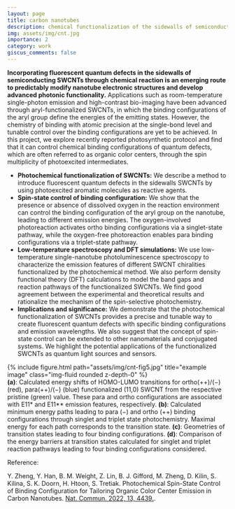 ```yaml
---
layout: page
title: carbon nanotubes
description: chemical functionalization of the sidewalls of semiconducting single-wall carbon nanotubes (SWCNTs)
img: assets/img/cnt.jpg
importance: 2
category: work
giscus_comments: false
---
```


<b>Incorporating fluorescent quantum defects in the sidewalls of semiconducting SWCNTs through chemical reaction is an emerging route to predictably modify nanotube electronic structures and develop advanced photonic functionality.</b> Applications such as room-temperature single-photon emission and high-contrast bio-imaging have been advanced through aryl-functionalized SWCNTs, in which the binding configurations of the aryl group define the energies of the emitting states. However, the chemistry of binding with atomic precision at the single-bond level and tunable control over the binding configurations are yet to be achieved. In this project, we explore recently reported photosynthetic protocol and find that it can control chemical binding configurations of quantum defects, which are often referred to as organic color centers, through the spin multiplicity of photoexcited intermediates. 
<ul>
<li><b>Photochemical functionalization of SWCNTs:</b> We describe a method to introduce fluorescent quantum defects in the sidewalls SWCNTs by using photoexcited aromatic molecules as reactive agents.</li>

<li><b>Spin-state control of binding configuration:</b> We show that the presence or absence of dissolved oxygen in the reaction environment can control the binding configuration of the aryl group on the nanotube, leading to different emission energies. The oxygen-involved photoreaction activates ortho binding configurations via a singlet-state pathway, while the oxygen-free photoreaction enables para binding configurations via a triplet-state pathway.</li>

<li><b>Low-temperature spectroscopy and DFT simulations:</b> We use low-temperature single-nanotube photoluminescence spectroscopy to characterize the emission features of different SWCNT chiralities functionalized by the photochemical method. We also perform density functional theory (DFT) calculations to model the band gaps and reaction pathways of the functionalized SWCNTs. We find good agreement between the experimental and theoretical results and rationalize the mechanism of the spin-selective photochemistry.</li>

<li><b>Implications and significance:</b> We demonstrate that the photochemical functionalization of SWCNTs provides a precise and tunable way to create fluorescent quantum defects with specific binding configurations and emission wavelengths. We also suggest that the concept of spin-state control can be extended to other nanomaterials and conjugated systems. We highlight the potential applications of the functionalized SWCNTs as quantum light sources and sensors.</li>
</ul>


<div class="row">
    <div class="col-sm mt-3 mt-md-0">
        {% include figure.html path="assets/img/cnt-fig5.jpg" title="example image" class="img-fluid rounded z-depth-0" %}
    </div>
</div>
<div class="caption">
    <b>(a)</b>: Calculated energy shifts of HOMO-LUMO transitions for ortho(++)/(−) (red), para(++)/(−) (blue) functionalized (11,0) SWCNT from the respective pristine (green) value. These para and ortho configurations are associated with E11* and E11** emission features, respectively. <b>(b)</b>: Calculated minimum energy paths leading to para (−) and ortho (++) binding configurations through singlet and triplet state photochemistry. Maximal energy for each path corresponds to the transition state. <b>(c)</b>: Geometries of transition states leading to four binding configurations. <b>(d)</b>: Comparison of the energy barriers at transition states calculated for singlet and triplet reaction pathways leading to four binding configurations considered.
</div>

Reference:

Y. Zheng, Y. Han, B. M. Weight, Z. Lin, B. J. Gifford, M. Zheng, D. Kilin, S. Kilina, S. K. Doorn, H. Htoon, S. Tretiak. Photochemical Spin-State Control of Binding Configuration for Tailoring Organic Color Center Emission in Carbon Nanotubes. <a href='https://doi.org/10.1038/s41467-022-31921-0'>Nat. Commun. 2022, 13, 4439.</a>. 

